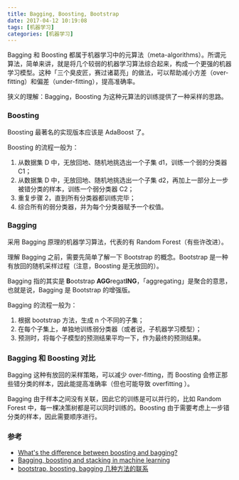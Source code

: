 ```yaml
---
title: Bagging, Boosting, Bootstrap
date: 2017-04-12 10:19:08
tags: [机器学习]
categories: [机器学习]
---
```


Bagging 和 Boosting 都属于机器学习中的元算法（meta-algorithms）。所谓元算法，简单来讲，就是将几个较弱的机器学习算法综合起来，构成一个更强的机器学习模型。这种「三个臭皮匠，赛过诸葛亮」的做法，可以帮助减小方差（over-fitting）和偏差（under-fitting），提高准确率。

狭义的理解：Bagging，Boosting 为这种元算法的训练提供了一种采样的思路。

<!--more-->

### Boosting

Boosting 最著名的实现版本应该是 AdaBoost 了。

Boosting 的流程一般为：

1. 从数据集 D 中，无放回地、随机地挑选出一个子集 d1，训练一个弱的分类器 C1； 
2. 从数据集 D 中，无放回地、随机地挑选出一个子集 d2，再加上一部分上一步被错分类的样本，训练一个弱分类器 C2；
3. 重复步骤 2，直到所有分类器都训练完毕；
4. 综合所有的弱分类器，并为每个分类器赋予一个权值。

### Bagging

采用 Bagging 原理的机器学习算法，代表的有 Random Forest（有些许改进）。

理解 Bagging 之前，需要先简单了解一下 Bootstrap 的概念。Bootstrap 是一种有放回的随机采样过程（注意，Boosting 是无放回的）。

Bagging 指的其实是 **B**ootstrap **AGG**regat**ING**，「aggregating」是聚合的意思，也就是说，Bagging 是 Bootstrap 的增强版。

Bagging 的流程一般为：

1. 根据 bootstrap 方法，生成 n 个不同的子集；
2. 在每个子集上，单独地训练弱分类器（或者说，子机器学习模型）；
3. 预测时，将每个子模型的预测结果平均一下，作为最终的预测结果。

### Bagging 和 Boosting 对比

Bagging 这种有放回的采样策略，可以减少 over-fitting，而 Boosting 会修正那些错分类的样本，因此能提高准确率（但也可能导致 overfitting ）。

Bagging 由于样本之间没有关联，因此它的训练是可以并行的，比如 Random Forest 中，每一棵决策树都是可以同时训练的。Boosting 由于需要考虑上一步错分类的样本，因此需要顺序进行。

### 参考

+ [What's the difference between boosting and bagging?](https://www.quora.com/Whats-the-difference-between-boosting-and-bagging)
+ [Bagging, boosting and stacking in machine learning](http://stats.stackexchange.com/questions/18891/bagging-boosting-and-stacking-in-machine-learning)
+ [bootstrap, boosting, bagging 几种方法的联系](http://blog.csdn.net/jlei_apple/article/details/8168856)

